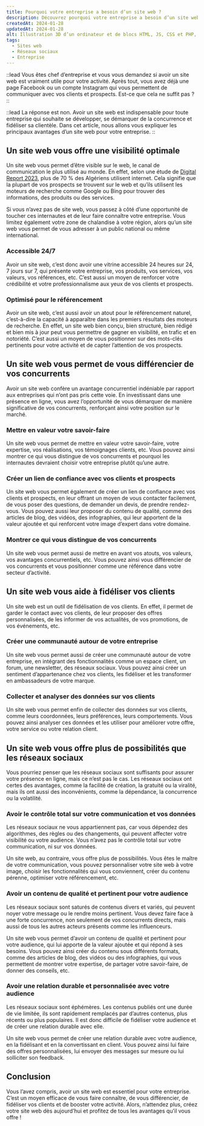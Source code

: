 ```yaml
---
title: Pourquoi votre entreprise a besoin d’un site web ?
description: Découvrez pourquoi votre entreprise a besoin d’un site web. Apprenez comment votre présence en ligne peut augmenter votre visibilité, vous démarquer de la concurrence et fidéliser votre clientèle.
createdAt: 2024-01-28
updatedAt: 2024-01-28
alt: Illustration 3D d’un ordinateur et de blocs HTML, JS, CSS et PHP, symbolisant la création d’un site web.
tags:
  - Sites web
  - Réseaux sociaux
  - Entreprise
---
```


::lead
Vous êtes chef d’entreprise et vous vous demandez si avoir un site web est vraiment utile pour votre activité. Après tout, vous avez déjà une page Facebook ou un compte Instagram qui vous permettent de communiquer avec vos clients et prospects. Est-ce que cela ne suffit pas ?
::

::lead
La réponse est non. Avoir un site web est indispensable pour toute entreprise qui souhaite se développer, se démarquer de la concurrence et fidéliser sa clientèle. Dans cet article, nous allons vous expliquer les principaux avantages d’un site web pour votre entreprise.
::

## Un site web vous offre une visibilité optimale

Un site web vous permet d’être visible sur le web, le canal de communication le plus utilisé au monde. En effet, selon une étude de [Digital Report 2023](https://datareportal.com/reports/digital-2023-algeria), plus de 70 % des Algériens utilisent internet. Cela signifie que la plupart de vos prospects se trouvent sur le web et qu’ils utilisent les moteurs de recherche comme Google ou Bing pour trouver des informations, des produits ou des services.

Si vous n’avez pas de site web, vous passez à côté d’une opportunité de toucher ces internautes et de leur faire connaître votre entreprise. Vous limitez également votre zone de chalandise à votre région, alors qu’un site web vous permet de vous adresser à un public national ou même international.

### Accessible 24/7

Avoir un site web, c’est donc avoir une vitrine accessible 24 heures sur 24, 7 jours sur 7, qui présente votre entreprise, vos produits, vos services, vos valeurs, vos références, etc. C’est aussi un moyen de renforcer votre crédibilité et votre professionnalisme aux yeux de vos clients et prospects.

### Optimisé pour le référencement

Avoir un site web, c’est aussi avoir un atout pour le référencement naturel, c’est-à-dire la capacité à apparaître dans les premiers résultats des moteurs de recherche. En effet, un site web bien conçu, bien structuré, bien rédigé et bien mis à jour peut vous permettre de gagner en visibilité, en trafic et en notoriété. C’est aussi un moyen de vous positionner sur des mots-clés pertinents pour votre activité et de capter l’attention de vos prospects.

## Un site web vous permet de vous différencier de vos concurrents

Avoir un site web confère un avantage concurrentiel indéniable par rapport aux entreprises qui n’ont pas pris cette voie. En investissant dans une présence en ligne, vous avez l’opportunité de vous démarquer de manière significative de vos concurrents, renforçant ainsi votre position sur le marché.

### Mettre en valeur votre savoir-faire

Un site web vous permet de mettre en valeur votre savoir-faire, votre expertise, vos réalisations, vos témoignages clients, etc. Vous pouvez ainsi montrer ce qui vous distingue de vos concurrents et pourquoi les internautes devraient choisir votre entreprise plutôt qu’une autre.

### Créer un lien de confiance avec vos clients et prospects

Un site web vous permet également de créer un lien de confiance avec vos clients et prospects, en leur offrant un moyen de vous contacter facilement, de vous poser des questions, de demander un devis, de prendre rendez-vous. Vous pouvez aussi leur proposer du contenu de qualité, comme des articles de blog, des vidéos, des infographies, qui leur apportent de la valeur ajoutée et qui renforcent votre image d’expert dans votre domaine.

### Montrer ce qui vous distingue de vos concurrents

Un site web vous permet aussi de mettre en avant vos atouts, vos valeurs, vos avantages concurrentiels, etc. Vous pouvez ainsi vous différencier de vos concurrents et vous positionner comme une référence dans votre secteur d’activité.

## Un site web vous aide à fidéliser vos clients

Un site web est un outil de fidélisation de vos clients. En effet, il permet de garder le contact avec vos clients, de leur proposer des offres personnalisées, de les informer de vos actualités, de vos promotions, de vos événements, etc.

### Créer une communauté autour de votre entreprise

Un site web vous permet aussi de créer une communauté autour de votre entreprise, en intégrant des fonctionnalités comme un espace client, un forum, une newsletter, des réseaux sociaux. Vous pouvez ainsi créer un sentiment d’appartenance chez vos clients, les fidéliser et les transformer en ambassadeurs de votre marque.

### Collecter et analyser des données sur vos clients

Un site web vous permet enfin de collecter des données sur vos clients, comme leurs coordonnées, leurs préférences, leurs comportements. Vous pouvez ainsi analyser ces données et les utiliser pour améliorer votre offre, votre service ou votre relation client.

## Un site web vous offre plus de possibilités que les réseaux sociaux

Vous pourriez penser que les réseaux sociaux sont suffisants pour assurer votre présence en ligne, mais ce n’est pas le cas. Les réseaux sociaux ont certes des avantages, comme la facilité de création, la gratuité ou la viralité, mais ils ont aussi des inconvénients, comme la dépendance, la concurrence ou la volatilité.

### Avoir le contrôle total sur votre communication et vos données

Les réseaux sociaux ne vous appartiennent pas, car vous dépendez des algorithmes, des règles ou des changements, qui peuvent affecter votre visibilité ou votre audience. Vous n’avez pas le contrôle total sur votre communication, ni sur vos données.

Un site web, au contraire, vous offre plus de possibilités. Vous êtes le maître de votre communication, vous pouvez personnaliser votre site web à votre image, choisir les fonctionnalités qui vous conviennent, créer du contenu pérenne, optimiser votre référencement, etc.

### Avoir un contenu de qualité et pertinent pour votre audience

Les réseaux sociaux sont saturés de contenus divers et variés, qui peuvent noyer votre message ou le rendre moins pertinent. Vous devez faire face à une forte concurrence, non seulement de vos concurrents directs, mais aussi de tous les autres acteurs présents comme les influenceurs.

Un site web vous permet d’avoir un contenu de qualité et pertinent pour votre audience, qui lui apporte de la valeur ajoutée et qui répond à ses besoins. Vous pouvez ainsi créer du contenu sous différents formats, comme des articles de blog, des vidéos ou des infographies, qui vous permettent de montrer votre expertise, de partager votre savoir-faire, de donner des conseils, etc.

### Avoir une relation durable et personnalisée avec votre audience

Les réseaux sociaux sont éphémères. Les contenus publiés ont une durée de vie limitée, ils sont rapidement remplacés par d’autres contenus, plus récents ou plus populaires. Il est donc difficile de fidéliser votre audience et de créer une relation durable avec elle.

Un site web vous permet de créer une relation durable avec votre audience, en la fidélisant et en la convertissant en client. Vous pouvez ainsi lui faire des offres personnalisées, lui envoyer des messages sur mesure ou lui solliciter son feedback.

## Conclusion

Vous l’avez compris, avoir un site web est essentiel pour votre entreprise. C’est un moyen efficace de vous faire connaître, de vous différencier, de fidéliser vos clients et de booster votre activité. Alors, n’attendez plus, créez votre site web dès aujourd’hui et profitez de tous les avantages qu’il vous offre !
